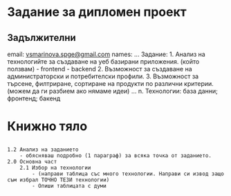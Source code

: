 # Задание за дипломен проект

## Задължителни
email: vsmarinova.spge@gmail.com
names: ...
Задание:
    1. Анализ на технологийте за създаване на уеб базирани приложения. (който ползвам)
        - frontend
        - backend
    2. Възможност за създаване на администраторски и потребителски профили.
    3. Възможност за търсене, филтриране, сортиране на продукти по различни критерии. (можем да ги разбием ако нямаме идеи)
    ...
    n. Технологии: база данни; фронтенд; бакенд

# Книжно тяло

##
    1.2 Анализ на заданието
        - обясняваш подробно (1 параграф) за всяка точка от заданието.
    2.0 Основна част
        2.1 Избор на технологии
            - (направи таблица със много технологии. Направи си извод защо съм избрал ТОЧНО ТЕЗИ технологии)
            - Опиши таблицата с думи
